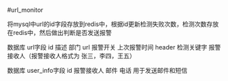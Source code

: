#url_monitor

将mysql中url的id字段存放到redis中，根据id更新检测失败次数，检测次数存放在redis中，然后做出判断是否发送报警

数据库 url字段  id 描述 部门  url  报警开关  上次报警时间  header  检测关键字  报警接收人（报警接收人格式为 张三，李四，王五）

数据库 user_info字段  id 报警接收人 邮件 电话  用于发送邮件和短信